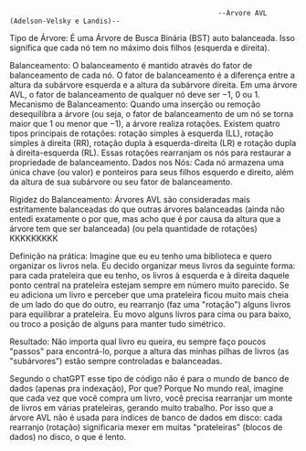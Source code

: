                                                        --Árvore AVL (Adelson-Velsky e Landis)--
Tipo de Árvore: É uma Árvore de Busca Binária (BST) auto balanceada. Isso significa que cada nó tem no máximo dois filhos (esquerda e direita).

Balanceamento: O balanceamento é mantido através do fator de balanceamento de cada nó. O fator de balanceamento é a diferença entre a altura da subárvore esquerda e a altura da subárvore direita. Em uma árvore AVL, o fator de balanceamento de qualquer nó deve ser −1, 0 ou 1.
Mecanismo de Balanceamento: Quando uma inserção ou remoção desequilibra a árvore (ou seja, o fator de balanceamento de um nó se torna maior que 1 ou menor que −1), a árvore realiza rotações. Existem quatro tipos principais de rotações: rotação simples à esquerda (LL), rotação simples à direita (RR), rotação dupla à esquerda-direita (LR) e rotação dupla à direita-esquerda (RL). Essas rotações rearranjam os nós para restaurar a propriedade de balanceamento.
Dados nos Nós: Cada nó armazena uma única chave (ou valor) e ponteiros para seus filhos esquerdo e direito, além da altura de sua subárvore ou seu fator de balanceamento.

Rigidez do Balanceamento: Árvores AVL são consideradas mais estritamente balanceadas do que outras árvores balanceadas (ainda não entedi exatamente o por que, mas acho que é por causa da altura que a árvore tem que ser balanceada) (ou pela quantidade de rotações) KKKKKKKKK


Definição na prática: Imagine que eu eu tenho uma biblioteca e quero organizar os livros nela. Eu decido organizar meus livros da seguinte forma: para cada prateleira que eu tenho, os livros à esquerda e à direita daquele ponto central na prateleira estejam sempre em número muito parecido. Se eu adiciona um livro e perceber que uma prateleira ficou muito mais cheia de um lado do que do outro, eu rearranjo (faz uma "rotação") alguns livros para equilibrar a prateleira. Eu movo alguns livros para cima ou para baixo, ou troco a posição de alguns para manter tudo simétrico.

Resultado: Não importa qual livro eu queira, eu sempre faço poucos "passos" para encontrá-lo, porque a altura das minhas pilhas de livros (as "subárvores") estão sempre controladas e balanceadas.


Segundo o chatGPT esse tipo de código não é para o mundo de banco de dados (apenas pra indexação), Por que? Porque No mundo real, imagine que cada vez que você compra um livro, você precisa rearranjar um monte de livros em várias prateleiras, gerando muito trabalho. Por isso que a árvore AVL não é usada para índices de banco de dados em disco: cada rearranjo (rotação) significaria mexer em muitas "prateleiras" (blocos de dados) no disco, o que é lento.

